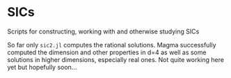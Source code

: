 # SICs

Scripts for constructing, working with and otherwise studying SICs

So far only `sic2.jl` computes the rational solutions.  Magma successfully computed the dimension and other properties in d=4 as well as some solutions in higher dimensions, especially real ones.  Not quite working here yet but hopefully soon...

